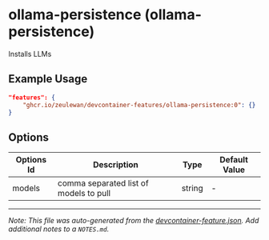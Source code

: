 
# ollama-persistence (ollama-persistence)

Installs LLMs

## Example Usage

```json
"features": {
    "ghcr.io/zeulewan/devcontainer-features/ollama-persistence:0": {}
}
```

## Options

| Options Id | Description | Type | Default Value |
|-----|-----|-----|-----|
| models | comma separated list of models to pull | string | - |



---

_Note: This file was auto-generated from the [devcontainer-feature.json](https://github.com/zeulewan/devcontainer-features/blob/main/src/ollama-persistence/devcontainer-feature.json).  Add additional notes to a `NOTES.md`._
